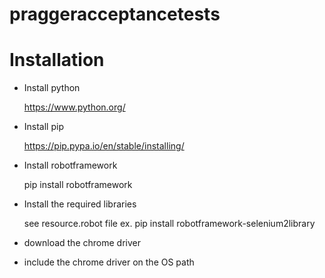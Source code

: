 # praggeracceptancetests
# Installation
- Install python

    https://www.python.org/

- Install pip

    https://pip.pypa.io/en/stable/installing/

- Install robotframework
  
    pip install robotframework

- Install the required libraries

    see resource.robot file
    ex.  pip install robotframework-selenium2library

- download the chrome driver

- include the chrome driver on the OS path 
